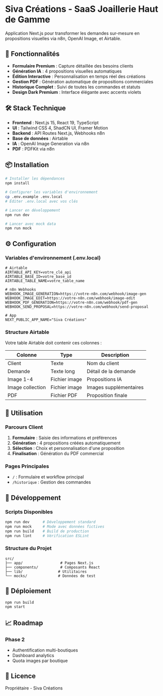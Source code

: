 # Siva Créations - SaaS Joaillerie Haut de Gamme

Application Next.js pour transformer les demandes sur-mesure en propositions visuelles via n8n, OpenAI Image, et Airtable.

## 🚀 Fonctionnalités

- **Formulaire Premium** : Capture détaillée des besoins clients
- **Génération IA** : 4 propositions visuelles automatiques
- **Édition Interactive** : Personnalisation en temps réel des créations
- **Gestion PDF** : Génération automatique de propositions commerciales
- **Historique Complet** : Suivi de toutes les commandes et statuts
- **Design Dark Premium** : Interface élégante avec accents violets

## 🛠️ Stack Technique

- **Frontend** : Next.js 15, React 19, TypeScript
- **UI** : Tailwind CSS 4, ShadCN UI, Framer Motion
- **Backend** : API Routes Next.js, Webhooks n8n
- **Base de données** : Airtable
- **IA** : OpenAI Image Generation via n8n
- **PDF** : PDFKit via n8n

## 📦 Installation

```bash
# Installer les dépendances
npm install

# Configurer les variables d'environnement
cp .env.example .env.local
# Éditer .env.local avec vos clés

# Lancer en développement
npm run dev

# Lancer avec mock data
npm run mock
```

## ⚙️ Configuration

### Variables d'environnement (.env.local)

```env
# Airtable
AIRTABLE_API_KEY=votre_clé_api
AIRTABLE_BASE_ID=votre_base_id
AIRTABLE_TABLE_NAME=votre_table_name

# n8n Webhooks
WEBHOOK_IMAGE_GENERATION=https://votre-n8n.com/webhook/image-gen
WEBHOOK_IMAGE_EDIT=https://votre-n8n.com/webhook/image-edit
WEBHOOK_PDF_GENERATION=https://votre-n8n.com/webhook/pdf-gen
WEBHOOK_SEND_PROPOSAL=https://votre-n8n.com/webhook/send-proposal

# App
NEXT_PUBLIC_APP_NAME="Siva Créations"
```

### Structure Airtable

Votre table Airtable doit contenir ces colonnes :

| Colonne | Type | Description |
|---------|------|-------------|
| Client | Texte | Nom du client |
| Demande | Texte long | Détail de la demande |
| Image 1-4 | Fichier image | Propositions IA |
| Image collection | Fichier image | Images supplémentaires |
| PDF | Fichier PDF | Proposition finale |

## 🎯 Utilisation

### Parcours Client

1. **Formulaire** : Saisie des informations et préférences
2. **Génération** : 4 propositions créées automatiquement
3. **Sélection** : Choix et personnalisation d'une proposition
4. **Finalisation** : Génération du PDF commercial

### Pages Principales

- `/` : Formulaire et workflow principal
- `/historique` : Gestion des commandes

## 🔧 Développement

### Scripts Disponibles

```bash
npm run dev      # Développement standard
npm run mock     # Mode avec données fictives
npm run build    # Build de production
npm run lint     # Vérification ESLint
```

### Structure du Projet

```
src/
├── app/                 # Pages Next.js
├── components/          # Composants React
├── lib/                # Utilitaires
└── mocks/              # Données de test
```

## 🚀 Déploiement

```bash
npm run build
npm start
```

## 📈 Roadmap

### Phase 2
- Authentification multi-boutiques
- Dashboard analytics
- Quota images par boutique

## 📄 Licence

Propriétaire - Siva Créations
